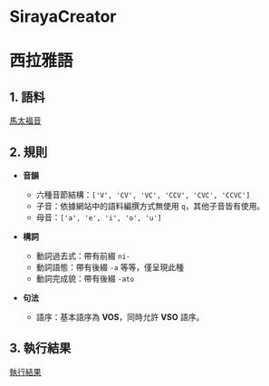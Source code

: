 # SirayaCreator

# 西拉雅語
## 1. 語料
[馬太福音](https://storage.googleapis.com/siraya/20230218/matt.html#0.0)

## 2. 規則
- **音韻**
	- 六種音節結構：`['V', 'CV', 'VC', 'CCV', 'CVC', 'CCVC']`
	- 子音：依據網站中的語料編撰方式無使用 `q`，其他子音皆有使用。
	- 母音：`['a', 'e', 'i', 'o', 'u']`

- **構詞**
	- 動詞過去式：帶有前綴 `ni-`
	- 動詞語態：帶有後綴 `-a` 等等，僅呈現此種
	- 動詞完成貌：帶有後綴 `-ato`

- **句法**
	- 語序：基本語序為 **VOS**，同時允許 **VSO** 語序。

## 3. 執行結果
[執行結果](執行結果.png)
